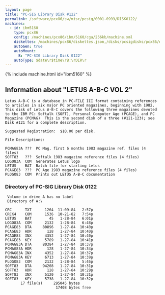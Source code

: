 ```yaml
---
layout: page
title: "PC-SIG Library Disk #122"
permalink: /software/pcx86/sw/misc/pcsig/0001-0999/DISK0122/
machines:
  - id: ibm5160
    type: pcx86
    config: /machines/pcx86/ibm/5160/cga/256kb/machine.xml
    diskettes: /machines/pcx86/diskettes.json,/disks/pcsigdisks/pcx86/diskettes.json
    autoGen: true
    autoMount:
      B: "PC-SIG Library Disk 0122"
    autoType: $date\r$time\rB:\rDIR\r
---
```


{% include machine.html id="ibm5160" %}

## Information about "LETUS A-B-C VOL 2"

    Letus A-B-C is a database in PC-FILE III format containing references
    to articles in six major PC oriented magazines, beginning with 1982.
    This disk of Letus A-B-C covers the following three magazines devoted
    to the IBM PC: Softalk (SOFT), Personal Computer Age (PCAGE), and PC
    Magazine (PCMAG)  This is the second disk of a three (#121-123); see
    Disk #121 for a complete description.
    
    Suggested Registration:  $10.00 per disk.
    
    File Descriptions:
    
    PCMAG83A ???  PC Mag. first 6 months 1983 magazine ref. files (4 files)
    SOFT83   ???  Softalk 1983 magazine reference files (4 files)
    LOGO83A  COM  Generates Letus logo
    LETUS    BAT  Batch file for starting Letus
    PCAGE83  ???  PC Age 1983 magazine reference files (4 files)
    PLOGO83  COM  Prints out LETUS A-B-C documentation

### Directory of PC-SIG Library Disk 0122

     Volume in drive A has no label
     Directory of A:\

    CRC      TXT      1264  11-09-84   2:57p
    CRCK4    COM      1536  10-21-82   7:54p
    LETUS    BAT        45   1-28-84   6:01p
    LOGO83A  COM      2132   1-28-84   6:48p
    PCAGE83  DTA     80896   1-27-84  10:40p
    PCAGE83  HDR       128   1-27-84  10:40p
    PCAGE83  INX      4352   1-27-84  10:40p
    PCAGE83  KEY      5789   1-27-84  10:41p
    PCMAG83A DTA     80384   1-27-84  10:37p
    PCMAG83A HDR       128   1-27-84  10:34p
    PCMAG83A INX      4352   1-27-84  10:37p
    PCMAG83A KEY      6713   1-27-84  10:39p
    PLOGO83  COM      2132   1-28-84   5:46p
    SOFT83   DTA     94208   1-27-84  10:31p
    SOFT83   HDR       128   1-27-84  10:29p
    SOFT83   INX      5120   1-27-84  10:31p
    SOFT83   KEY      5738   1-27-84  10:32p
           17 file(s)     295045 bytes
                           17408 bytes free
